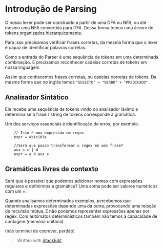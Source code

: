 ﻿# Introdução de Parsing

O nosso lexer pode ser construído a partir de uma DFA ou NFA, ou até mesmo uma NFA convertida para DFA. Dessa forma temos uma árvore de tokens organizados hierarquicamente.

Para isso precisamos verificar frases corretas, da mesma forma que o lexer é capaz de identificar palavras corretas.

Como a entrada do Parser é uma sequência de tokens em uma determinada combinação. E precisamos reconhecer cadeias corretas de tokens em nossa linguagem.

Assim que conhecemos frases corretas, ou cadeias corretas de tokens. Da mesma forma que no inglês temos `"SUJEITO" + "VERBO" + "PREDICADO".`

## Analisador Sintático
Ele recebe uma sequência de tokens vindo do analisador láximo e determina se a frase / string de tokens corresponde à gramática.

Um dos serviços essenciais é identificação de erros, por exemplo.
```
	// Isso é uma empressão em regex
    expr = ab(c|d)e
```
```
	//Será que posso transformar o regex em uma frase?
    aux = c | d
    expr = a b aux e
```

## Gramáticas livres de contexto

Será que é possível que podemos adicionar nomes com expressões regulares e definirmos a gramática? Uma soma pode ser valores numéricos com um +.

Quando analisamos determinados exemplos, percebemos que determinadas expressões depende uma da outra, provocando uma relação de recursão mútua. E não podemos representar expressões apenas por regex. Com autômatos determinísticos também não temos a capacidade de contagem (memória unitária).

(não terminei de escrever, perdão)


> Written with [StackEdit](https://stackedit.io/).
